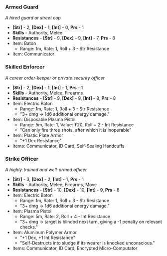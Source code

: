 ### Armed Guard
*A hired guard or street cop*
- **\[Str\]** - 2, **\[Dex\]** - 1, **\[Int\]** - 0, **Prs** - 1
- **Skills** - Authority, Melee
- **Resistances** - **\[Str\]** - 9, **\[Dex\]** - 9, **\[Int\]** - 7, **Prs** - 8
- Item: Baton
	- Range: 1m, Rate: 1, Roll + 3 - Str Resistance
- Item: Communicator
### Skilled Enforcer
*A career order-keeper or private security officer*
- **\[Str\]** - 2, **\[Dex\]** - 1, **\[Int\]** - 1, **Prs** - 1
- **Skills** - Authority, Melee, Firearms
- **Resistances** - **\[Str\]** - 9, **\[Dex\]** - 9, **\[Int\]** - 8, **Prs** - 8
- Item: Electric Baton
	- Range: 1m, Rate: 1, Roll + 3 - Str Resistance
	- "3+ dmg → 1d6 additional energy damage."
- Item: Disposable Plasma Pistol
	- Range: 5m, Rate: 1, Value: ₮20, Roll + 2 - Int Resistance
	- "Can only fire three shots, after which it is inoperable"
- Item: Plastic Plate Armor
	- "+1 Dex Resistance"
- Items: Communicator, ID Card, Self-Sealing Handcuffs
### Strike Officer
*A highly-trained and well-armed officer*
- **\[Str\]** - 3, **\[Dex\]** - 2, **\[Int\]** - 1, **Prs** - 1
- **Skills** - Authority, Melee, Firearms, Move
- **Resistances** - **\[Str\]** - 10, **\[Dex\]** - 10, **\[Int\]** - 9, **Prs** - 8
- Item: Electric Baton
	- Range: 1m, Rate: 1, Roll + 3 - Str Resistance
	- "3+ dmg → 1d6 additional energy damage."
- Item: Plasma Pistol
	- Range: 5m, Rate: 2, Roll + 4 - Int Resistance
	- "3+ dmg → target is blinded next turn, giving a -1 penalty on relevant checks."
- Item: Aluminum Polymer Armor
	- "+1 Dex, +1 Int Resistance"
	- "Self-Destructs into sludge if its wearer is knocked unconscious."
- Items: Communicator, ID Card, Encrypted Micro-Computator